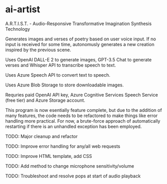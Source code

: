 # ai-artist
A.R.T.I.S.T. - Audio-Responsive Transformative Imagination Synthesis Technology

Generates images and verses of poetry based on user voice input. If no input is
received for some time, autonomusly generates a new creation inspired by the
previous scene.

Uses OpenAI DALL-E 2 to generate images, GPT-3.5 Chat to generate verses
and Whisper API to transcribe speech to text.

Uses Azure Speech API to convert text to speech.

Uses Azure Blob Storage to store downloadable images.

Requries paid OpenAI API key, Azure Cognitive Services Speech Service (free tier)
and Azure Storage account.

This program is now esentially feature complete, but due to the addition of many
features, the code needs to be refactored to make things like error handling more
practical. For now, a brute-force approach of automatically restarting if there is 
an unhandled exception has been employed.

TODO: Major cleanup and refactor

TODO: Improve error handling for any/all web requests

TODO: Improve HTML template, add CSS

TODO: Add method to change microphone sensitivity/volume

TODO: Troubleshoot and resolve pops at start of audio playback
